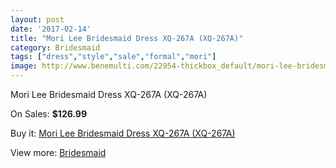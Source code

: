 ```yaml
---
layout: post
date: '2017-02-14'
title: "Mori Lee Bridesmaid Dress XQ-267A (XQ-267A)"
category: Bridesmaid
tags: ["dress","style","sale","formal","mori"]
image: http://www.benemulti.com/22954-thickbox_default/mori-lee-bridesmaid-dress-xq-267a-xq-267a.jpg
---
```

Mori Lee Bridesmaid Dress XQ-267A (XQ-267A)

On Sales: **$126.99**
<a href="https://www.benemulti.com/en/bridesmaid/8741-mori-lee-bridesmaid-dress-xq-267a-xq-267a.html"><amp-img layout="responsive" width="600" height="600" src="//www.benemulti.com/22954-thickbox_default/mori-lee-bridesmaid-dress-xq-267a-xq-267a.jpg" alt="Mori Lee Bridesmaid Dress XQ-267A (XQ-267A) 0" /></a>
<a href="https://www.benemulti.com/en/bridesmaid/8741-mori-lee-bridesmaid-dress-xq-267a-xq-267a.html"><amp-img layout="responsive" width="600" height="600" src="//www.benemulti.com/22955-thickbox_default/mori-lee-bridesmaid-dress-xq-267a-xq-267a.jpg" alt="Mori Lee Bridesmaid Dress XQ-267A (XQ-267A) 1" /></a>

Buy it: [Mori Lee Bridesmaid Dress XQ-267A (XQ-267A)](https://www.benemulti.com/en/bridesmaid/8741-mori-lee-bridesmaid-dress-xq-267a-xq-267a.html "Mori Lee Bridesmaid Dress XQ-267A (XQ-267A)")

View more: [Bridesmaid](https://www.benemulti.com/en/74-bridesmaid "Bridesmaid")